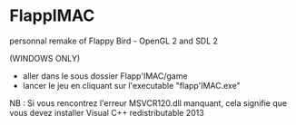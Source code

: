 FlappIMAC
=========

personnal remake of Flappy Bird - OpenGL 2 and SDL 2

(WINDOWS ONLY) 

- aller dans le sous dossier Flapp'IMAC/game
- lancer le jeu en cliquant sur l'executable "flapp'IMAC.exe"

NB : Si vous rencontrez l'erreur MSVCR120.dll manquant, cela signifie que vous devez installer Visual C++ redistributable 2013
